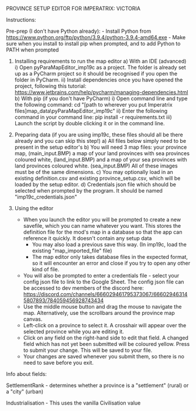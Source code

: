 PROVINCE SETUP EDITOR FOR IMPERATRIX: VICTORIA

Instructions:

Pre-prep (I don't have Python already):
	- Install Python from https://www.python.org/ftp/python/3.9.4/python-3.9.4-amd64.exe
	- Make sure when you install to install pip when prompted, and to add Python to PATH when prompted


1. Installing requirements to run the map editor
	a) With an IDE (advanced)
		i) Open pyParaMapEditor_imp19c as a project. The folder is already set up as a PyCharm project so it should be recognised if you open the folder in PyCharm.
		ii) Install dependencies once you have opened the project, following this tutorial: https://www.jetbrains.com/help/pycharm/managing-dependencies.html
	b) With pip (if you don't have PyCharm)
		i) Open command line and type the following command:
			cd "[path to wherever you put Imperatrix files]map_data\pyParaMapEditor_imp19c"
		ii) Enter the following command in your command line:
			pip install -r requirements.txt
		iii) Launch the script by double clicking it or in the command line.

2. Preparing data (if you are using imp19c, these files should all be there already and you can skip this step!)
	a) All files below simply need to be present in the setup editor's
	b) You will need 3 map files: 
		your province map, (main_input.BMP)
		a map of your land provinces with sea provinces coloured white, (land_input.BMP)
		and a map of your sea provinces with land provinces coloured white. (sea_input.BMP)
	 All of these images must be of the same dimensions.
	c) You may optionally load in an existing definition.csv and existing province_setup.csv, which will be loaded by the setup editor. 
	d) Credentials json file which should be selected when prompted by the program. It should be named "imp19c_credentials.json"
	

3. Using the editor
	 - When you launch the editor you will be prompted to create a new savefile, which you can name whatever you want. This stores the definition file for the mod's map in a database so that the app can reference it quickly. It doesn't contain any setup data
	 	- You may also load a previous save this way. (In imp19c, load the existing "map_imported_file" file)
	 	- The map editor only takes database files in the expected format, so it will encounter an error and close if you try to open any other kind of file.
	 - You will also be prompted to enter a credentials file - select your config json file to link to the Google Sheet. The config json file can be accessed to dev members of the discord here: https://discord.com/channels/666029461795373067/666029463145807893/784059456928743434
	 - Use the middle mouse button and drag the mouse to navigate the map. Alternatively, use the scrollbars around the province map canvas.
	 - Left-click on a province to select it. A crosshair will appear over the selected province while you are editing it.
	 - Click on any field on the right-hand side to edit that field.
	 	A changed field which has not yet been submitted will be coloured yellow.
	 	Press <Return> to submit your change. This will be saved to your file.
	- Your changes are saved whenever you submit them, so there is no need to save before you exit.

Info about fields:

SettlementRank - determines whether a province is a "settlement" (rural) or a "city" (urban)

Industrialisation - This uses the vanilla Civilisation value

